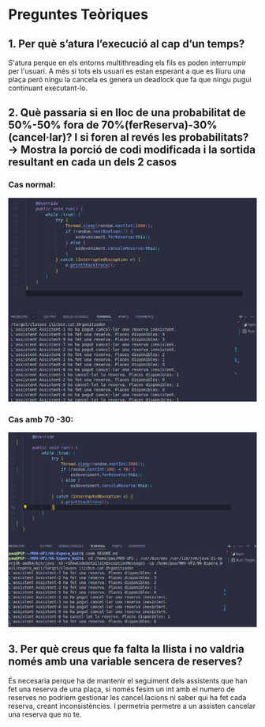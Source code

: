 # Preguntes Teòriques

## 1. Per què s’atura l’execució al cap d’un temps?
S'atura perque en els entorns multithreading els fils es poden interrumpir per l'usuari.
A més si tots els usuari es estan esperant a que es lliuru una plaça peró ningu la cancela es genera un deadlock que fa que ningu pugui continuant executant-lo.

## 2. Què passaria si en lloc de una probabilitat de 50%-50% fora de 70%(ferReserva)-30%(cancel·lar)? I si foren al revés les probabilitats? → Mostra la porció de codi modificada i la sortida resultant en cada un dels 2 casos

### Cas normal:

![alt text](image-1.png)

### Cas amb 70 -30:

![alt text](image.png)

## 3. Per què creus que fa falta la llista i no valdria només amb una variable sencera de reserves?

És necesaria perque ha de mantenir el seguiment dels assistents que han fet una reserva de una plaça, si només fesim un int amb el numero de reserves no podriem gestionar les cancel.lacions ni saber qui ha fet cada reserva, creant inconsistències.
I permetria permetre a un assisten cancelar una reserva que no te.


